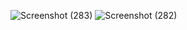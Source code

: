 ![Screenshot (283)](https://github.com/fsd-niraj/Server-Observability-System/assets/108428832/33152a31-3a59-4dc4-a138-63108945b12c)
![Screenshot (282)](https://github.com/fsd-niraj/Server-Observability-System/assets/108428832/ab9c6627-08c5-486e-9619-52fa7496bb92)
